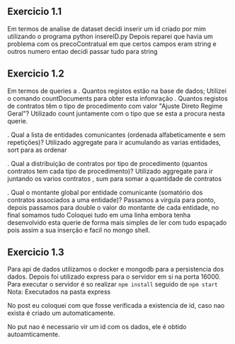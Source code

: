 ## Exercicio 1.1
Em termos de analise de dataset decidi inserir um id criado por mim utilizando o programa python insereID.py
Depois reparei que havia um problema com os precoContratual em que certos campos eram string e outros numero entao decidi passar tudo para string

## Exercicio 1.2
Em termos de queries a 
. Quantos registos estão na base de dados;
Utilizei o comando countDocuments para obter esta infomração
. Quantos registos de contratos têm o tipo de procedimento com valor "Ajuste Direto Regime Geral"?
Utilizado count juntamente com o tipo que se esta a procura nesta querie.

. Qual a lista de entidades comunicantes (ordenada alfabeticamente e sem repetições)?
Utilizado aggregate para ir acumulando as varias entidades, sort para as ordenar 

. Qual a distribuição de contratos por tipo de procedimento (quantos contratos tem cada tipo de
procedimento)?
Utilizado aggregate para ir juntando os varios contratos , sum para somar a quantidade de contratos 

. Qual o montante global por entidade comunicante (somatório dos contratos associados a uma
entidade)?
Passamos a virgula para ponto, depois passamos para double o valor do montante de cada entidade, no final somamos tudo
Coloquei tudo em uma linha embora tenha desenvolvido esta querie de forma mais simples de ler com tudo espaçado pois assim a sua inserção e facil no mongo shell.

## Exercicio 1.3
Para api de dados utilizamos o docker e mongodb para a persistencia dos dados. Depois foi utilizado express para o servidor em si na porta 16000.
Para executar o servidor é so realizar ``` npm install ``` seguido de ```npm start ``` Nota: Executados na pasta express

No post eu coloquei com que fosse verificada a existencia de id, caso nao exista é criado um automaticamente.

No put nao é necessario vir um id com os dados, ele é obtido autoamticamente.